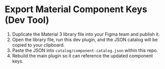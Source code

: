 # Export Material Component Keys (Dev Tool)

1. Duplicate the Material 3 library file into your Figma team and publish it.
2. Open the library file, run this dev plugin, and the JSON catalog will be copied to your clipboard.
3. Paste the JSON into `catalog/component-catalog.json` within this repo.
4. Rebuild the main plugin so it can reference the updated component keys.

